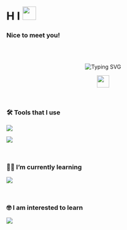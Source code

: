 <h1><strong>H I <img src="https://slackmojis.com/emojis/8809-wave_hello/download" alt="" width=35 /></strong></h1>
<h3><strong>Nice to meet you!</strong></h3>
<br>
<br>
<p align="center">
<img src="https://readme-typing-svg.demolab.com?font=Caveat&weight=600&size=85&duration=3500&pause=1250&center=true&vCenter=true&width=1080&height=100&color=e86eb6&lines=I'm+Karina+Pospos;I'm+a+Full+Stack+Developer;Best+things+happen
  <br>
  when+you+least+expect+it;" alt="Typing SVG" /> </p>

<p align="center">
<a href="https://www.linkedin.com/in/karina-pospos-dev/" target="_blank" rel="noreferrer"><img src="https://raw.githubusercontent.com/danielcranney/readme-generator/main/public/icons/socials/linkedin.svg" width="32" height="32" /></a> </p>
<br>

<h3 align="left">🛠 Tools that I use</h3>

<p align="left">
  <a href="https://skillicons.dev">
    <img src="https://skillicons.dev/icons?i=js,html,css,react,redux,materialUI,nodejs" />
  </a>
</p>

<p align="left">
  <a href="https://skillicons.dev">
    <img src="https://skillicons.dev/icons?i=git,vscode,figma,PostgreSQL,JEST" />
  </a>
</p>
<br>

<h3 align="left">👩‍💻  I’m currently learning</h3>

<p align="left">
  <a href="https://skillicons.dev">
    <img src="https://skillicons.dev/icons?i=nextjs,mongodb,sequelize,ruby" />
  </a>
</p>
<br>

<h3 align="left">🤓 I am interested to learn</h3>

<p align="left">
  <a href="https://skillicons.dev">
    <img src="https://skillicons.dev/icons?i=firebase,gatsby,ts,svelte,nestjs,py,docker" />
  </a>
</p>
<br>
<br>
